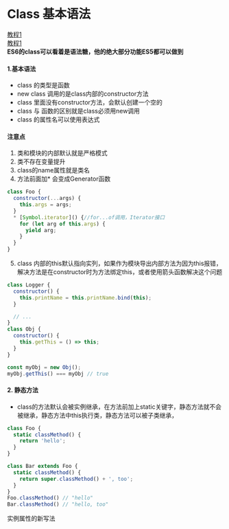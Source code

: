 # Class 基本语法
[教程1](http://es6.ruanyifeng.com/#docs/class)  
[教程1](http://es6.ruanyifeng.com/#docs/class-extends)  
__ES6的class可以看着是语法糖，他的绝大部分功能ES5都可以做到__
#### 1.基本语法
+ class 的类型是函数
+ new class 调用的是class内部的constructor方法
+ class 里面没有constructor方法，会默认创建一个空的
+ class 与 函数的区别就是class必须用new调用
+ class 的属性名可以使用表达式
#### 注意点
1. 类和模块的内部默认就是严格模式
2. 类不存在变量提升
3. class的name属性就是类名
4. 方法前面加* 会变成Generator函数
```javascript
class Foo {
  constructor(...args) {
    this.args = args;
  }
  * [Symbol.iterator]() {//for...of调用，Iterator接口
    for (let arg of this.args) {
      yield arg;
    }
  }
}
```
5. class 内部的this默认指向实列，如果作为模块导出内部方法为因为this报错，解决方法是在constructor时为方法绑定this，或者使用箭头函数解决这个问题
```javascript
class Logger {
  constructor() {
    this.printName = this.printName.bind(this);
  }

  // ...
}
class Obj {
  constructor() {
    this.getThis = () => this;
  }
}

const myObj = new Obj();
myObj.getThis() === myObj // true
```
#### 2. 静态方法  
+ class的方法默认会被实例继承，在方法前加上static关键字，静态方法就不会被继承，静态方法中this执行类，静态方法可以被子类继承，
```javascript
class Foo {
  static classMethod() {
    return 'hello';
  }
}

class Bar extends Foo {
  static classMethod() {
    return super.classMethod() + ', too';
  }
}
Foo.classMethod() // "hello"
Bar.classMethod() // "hello, too"
```
实例属性的新写法